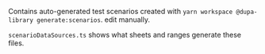 Contains auto-generated test scenarios created with `yarn workspace @dupa-library generate:scenarios`.
edit manually.

`scenarioDataSources.ts` shows what sheets and ranges generate these files.